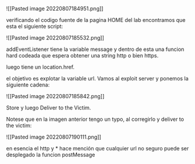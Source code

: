 ![[Pasted image 20220807184951.png]]

verificando el codigo fuente de la pagina HOME del lab encontramos que esta el siguiente script:

![[Pasted image 20220807185532.png]]

addEventListener tiene la variable message  y dentro de esta una funcion hard codeada que espera obtener una string http o bien https.

luego tiene un location.href.

el objetivo es explotar la variable url. Vamos al exploit server y ponemos la siguiente cadena:

![[Pasted image 20220807185842.png]]

Store y luego Deliver to the Victim.

Notese que en la imagen anterior tengo un typo, al corregirlo y deliver to the victim:

![[Pasted image 20220807190111.png]]

en esencia el http y * hace mención que cualquier url no seguro puede ser desplegado la funcion postMessage